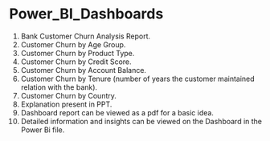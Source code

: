# Power_BI_Dashboards
1. Bank Customer Churn Analysis Report.
2. Customer Churn by Age Group.
3. Customer Churn by Product Type.
4. Customer Churn by Credit Score.
5. Customer Churn by Account Balance.
6. Customer Churn by Tenure (number of years the customer maintained relation with the bank).
7. Customer Churn by Country.
8. Explanation present in PPT.
9. Dashboard report can be viewed as a pdf for a basic idea.
10. Detailed information and insights can be viewed on the Dashboard in the Power Bi file.
